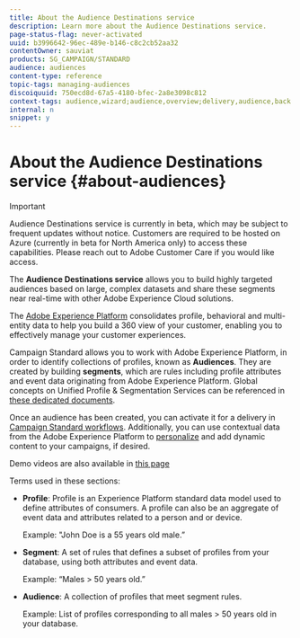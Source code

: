 ```yaml
---
title: About the Audience Destinations service
description: Learn more about the Audience Destinations service.
page-status-flag: never-activated
uuid: b3996642-96ec-489e-b146-c8c2cb52aa32
contentOwner: sauviat
products: SG_CAMPAIGN/STANDARD
audience: audiences
content-type: reference
topic-tags: managing-audiences
discoiquuid: 750ecd8d-67a5-4180-bfec-2a8e3098c812
context-tags: audience,wizard;audience,overview;delivery,audience,back
internal: n
snippet: y
---
```


# About the Audience Destinations service {#about-audiences}

>[!IMPORTANT]
>
>Audience Destinations service is currently in beta, which may be subject to frequent updates without notice. Customers are required to be hosted on Azure (currently in beta for North America only) to access these capabilities. Please reach out to Adobe Customer Care if you would like access.

The **Audience Destinations service** allows you to build highly targeted audiences based on large, complex datasets and share these segments near real-time with other Adobe Experience Cloud solutions.

The [Adobe Experience Platform](https://www.adobe.io/apis/experienceplatform/home.html) consolidates profile, behavioral and multi-entity data to help you build a 360 view of your customer, enabling you to effectively manage your customer experiences.

Campaign Standard allows you to work with Adobe Experience Platform, in order to identify collections of profiles, known as **Audiences**. They are created by building **segments**, which are rules including profile attributes and event data originating from Adobe Experience Platform. Global concepts on Unified Profile & Segmentation Services can be referenced in [these dedicated documents](https://www.adobe.io/apis/experienceplatform/home/profile-identity-segmentation.html).

Once an audience has been created, you can activate it for a delivery in [Campaign Standard workflows](../../automating/using/aep-targeting-audiences.md). Additionally, you can use contextual data from the Adobe Experience Platform to [personalize](../../automating/using/aep-personalizing-campaigns.md) and add dynamic content to your campaigns, if desired.

Demo videos are also available in [this page](https://docs.adobe.com/content/help/en/campaign-learn/campaign-standard-tutorials/profiles-and-audiences/audience-destinations/leveraging-aep-audiences-overview.html)

Terms used in these sections:

* **Profile**: Profile is an Experience Platform standard data model used to define attributes of consumers. A profile can also be an aggregate of event data and attributes related to a person and or device.

    Example: "John Doe is a 55 years old male.”

* **Segment**: A set of rules that defines a subset of profiles from your database, using both attributes and event data.

    Example: “Males > 50 years old.”

* **Audience**: A collection of profiles that meet segment rules.

    Example: List of profiles corresponding to all males > 50 years old in your database.
